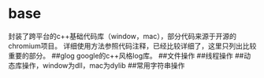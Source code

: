 # base
封装了跨平台的c++基础代码库（window，mac），部分代码来源于开源的chromium项目。
详细使用方法参照代码注释，已经比较详细了，这里只列出比较重要的部分。
##glog
google的c++风格log库。
##文件操作
##线程操作
##动态库操作，window为dll，mac为dylib
##常用字符串操作
